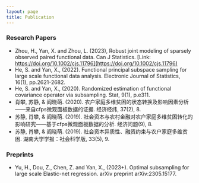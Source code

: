 ```yaml
---
layout: page
title: Publication
---
```


### Research Papers
* Zhou, H., Yan, X. and Zhou, L. (2023), Robust joint modeling of sparsely observed paired functional data. Can J Statistics. [Link: https://doi.org/10.1002/cjs.11796](https://doi.org/10.1002/cjs.11796)
* He, S. and Yan, X., (2022). Functional principal subspace sampling for large scale functional data analysis. Electronic Journal of Statistics, 16(1), pp.2621-2682.
* He, S. and Yan, X., (2020). Randomized estimation of functional covariance operator via subsampling. Stat, 9(1), p.e311.
* 肖攀, 苏静, & 阎晓萌. (2020). 农户家庭多维贫困的状态转换及影响因素分析——来自cfps微观面板数据的证据. 经济经纬, 37(2), 8.
* 苏静, 肖攀, & 阎晓萌. (2019). 社会资本与农村金融对农户家庭多维贫困转化的影响研究——基于cfps微观面板数据的分析. 经济问题(9), 8.
* 苏静, 肖攀, & 阎晓萌. (2019). 社会资本异质性、融资约束与农户家庭多维贫困. 湖南大学学报：社会科学版, 33(5), 9.

### Preprints
* Yu, H., Dou, Z., Chen, Z. and Yan, X., (2023+). Optimal subsampling for large scale Elastic-net regression. arXiv preprint arXiv:2305.15177.
